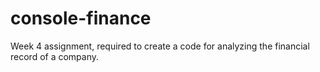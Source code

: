 # console-finance
Week 4 assignment, required to create a code for analyzing the financial record of a company.
